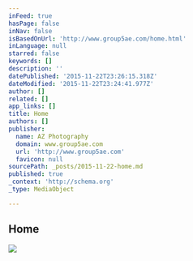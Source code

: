 ```yaml
---
inFeed: true
hasPage: false
inNav: false
isBasedOnUrl: 'http://www.group5ae.com/home.html'
inLanguage: null
starred: false
keywords: []
description: ''
datePublished: '2015-11-22T23:26:15.318Z'
dateModified: '2015-11-22T23:24:41.977Z'
author: []
related: []
app_links: []
title: Home
authors: []
publisher:
  name: AZ Photography
  domain: www.group5ae.com
  url: 'http://www.group5ae.com'
  favicon: null
sourcePath: _posts/2015-11-22-home.md
published: true
_context: 'http://schema.org'
_type: MediaObject

---
```

<article style=""><h1>Home</h1><p></p><img src="http://nebula.wsimg.com/5185b1eb4356a6481e7feb5b306643f1?AccessKeyId=531592D248B589D87A56&amp;disposition=0&amp;alloworigin=1" /></article>